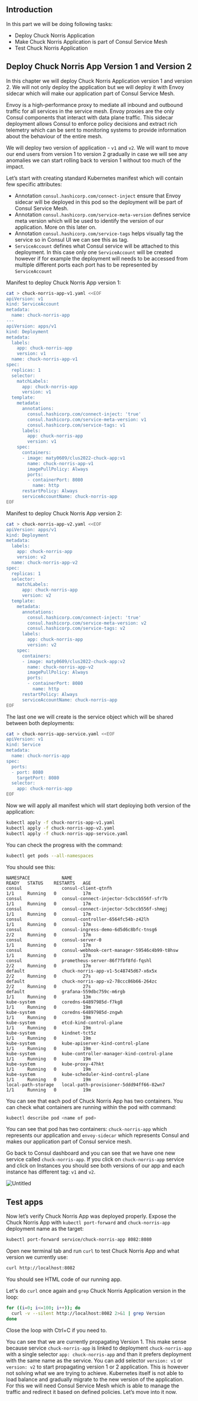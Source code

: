 ## Introduction
In this part we will be doing following tasks:
- Deploy Chuck Norris Application
- Make Chuck Norris Application is part of Consul Service Mesh
- Test Chuck Norris Application

## Deploy Chuck Norris App Version 1 and Version 2
In this chapter we will deploy Chuck Norris Application version 1 and version 2. We will not only deploy the application but we will deploy it with Envoy sidecar which will make our application part of Consul Service Mesh.

Envoy is a high-performance proxy to mediate all inbound and outbound traffic for all services in the service mesh. Envoy proxies are the only Consul components that interact with data plane traffic. This sidecar deployment allows Consul to enforce policy decisions and extract rich telemetry which can be sent to monitoring systems to provide information about the behaviour of the entire mesh.

We will deploy two version of application - `v1` and `v2`. We will want to move our end users from version 1 to version 2 gradually in case we will see any anomalies we can start rolling back to version 1 without too much of the impact.

Let’s start with creating standard Kubernetes manifest which will contain few specific attributes:
- Annotation `consul.hashicorp.com/connect-inject` ensure that Envoy sidecar will be deployed in this pod so the deployment will be part of Consul Service Mesh.
- Annotation `consul.hashicorp.com/service-meta-version` defines service meta version which will be used to identify the version of our application. More on this later on.
- Annotation `consul.hashicorp.com/service-tags` helps visually tag the service so in Consul UI we can see this as tag.
- `ServiceAccount` defines what Consul service will be attached to this deployment. In this case only one `ServiceAccount` will be created however if for example the deployment will needs to be accessed from multiple different ports each port has to be represented by `ServiceAccount`

Manifest to deploy Chuck Norris App version 1:
```bash
cat > chuck-norris-app-v1.yaml <<EOF
apiVersion: v1
kind: ServiceAccount
metadata:
  name: chuck-norris-app
---
apiVersion: apps/v1
kind: Deployment
metadata:
  labels:
    app: chuck-norris-app
    version: v1
  name: chuck-norris-app-v1
spec:
  replicas: 1
  selector:
    matchLabels:
      app: chuck-norris-app
      version: v1
  template:
    metadata:
      annotations:
        consul.hashicorp.com/connect-inject: 'true'
        consul.hashicorp.com/service-meta-version: v1
        consul.hashicorp.com/service-tags: v1
      labels:
        app: chuck-norris-app
        version: v1
    spec:
      containers:
      - image: maty0609/clus2022-chuck-app:v1
        name: chuck-norris-app-v1
        imagePullPolicy: Always
        ports:
        - containerPort: 8080
          name: http
      restartPolicy: Always
      serviceAccountName: chuck-norris-app
EOF
```

Manifest to deploy Chuck Norris App version 2:
```bash
cat > chuck-norris-app-v2.yaml <<EOF
apiVersion: apps/v1
kind: Deployment
metadata:
  labels:
    app: chuck-norris-app
    version: v2
  name: chuck-norris-app-v2
spec:
  replicas: 1
  selector:
    matchLabels:
      app: chuck-norris-app
      version: v2
  template:
    metadata:
      annotations:
        consul.hashicorp.com/connect-inject: 'true'
        consul.hashicorp.com/service-meta-version: v2
        consul.hashicorp.com/service-tags: v2
      labels:
        app: chuck-norris-app
        version: v2
    spec:
      containers:
      - image: maty0609/clus2022-chuck-app:v2
        name: chuck-norris-app-v2
        imagePullPolicy: Always
        ports:
        - containerPort: 8080
          name: http
      restartPolicy: Always
      serviceAccountName: chuck-norris-app
EOF
```

The last one we will create is the service object which will be shared between both deployments:
```bash
cat > chuck-norris-app-service.yaml <<EOF
apiVersion: v1
kind: Service
metadata:
  name: chuck-norris-app
spec:
  ports:
  - port: 8080
    targetPort: 8080
  selector:
    app: chuck-norris-app
EOF
```

Now we will apply all manifest which will start deploying both version of the application:
```bash
kubectl apply -f chuck-norris-app-v1.yaml
kubectl apply -f chuck-norris-app-v2.yaml
kubectl apply -f chuck-norris-app-service.yaml
```

You can check the progress with the command:
```bash
kubectl get pods --all-namespaces
```

You should see this:
```
NAMESPACE            NAME                                           READY   STATUS    RESTARTS   AGE
consul               consul-client-qtnfh                            1/1     Running   0          17m
consul               consul-connect-injector-5cbccb556f-sfr7b       1/1     Running   0          17m
consul               consul-connect-injector-5cbccb556f-shmgj       1/1     Running   0          17m
consul               consul-controller-6564fc54b-z42lh              1/1     Running   0          17m
consul               consul-ingress-demo-6d5d6c8bfc-tnsg6           2/2     Running   0          17m
consul               consul-server-0                                1/1     Running   0          17m
consul               consul-webhook-cert-manager-59546c4b99-t8hsw   1/1     Running   0          17m
consul               prometheus-server-86f7fbf8fd-fqshl             2/2     Running   0          17m
default              chuck-norris-app-v1-5c48745d67-x6x5x           2/2     Running   0          27s
default              chuck-norris-app-v2-78ccc86b66-264zc           2/2     Running   0          27s
default              grafana-559dbc759c-m6rgb                       1/1     Running   0          13m
kube-system          coredns-64897985d-f7kg8                        1/1     Running   0          19m
kube-system          coredns-64897985d-zngwh                        1/1     Running   0          19m
kube-system          etcd-kind-control-plane                        1/1     Running   0          19m
kube-system          kindnet-tct5z                                  1/1     Running   0          19m
kube-system          kube-apiserver-kind-control-plane              1/1     Running   0          19m
kube-system          kube-controller-manager-kind-control-plane     1/1     Running   0          19m
kube-system          kube-proxy-47hkt                               1/1     Running   0          19m
kube-system          kube-scheduler-kind-control-plane              1/1     Running   0          19m
local-path-storage   local-path-provisioner-5ddd94ff66-82wn7        1/1     Running   0          19m
```

You can see that each pod of Chuck Norris App has two containers. You can check what containers are running within the pod with command:
```bash
kubectl describe pod <name of pod>
```

You can see that pod has two containers: `chuck-norris-app` which represents our application and `envoy-sidecar` which represents Consul and makes our application part of Consul service mesh.

Go back to Consul dashboard and you can see that we have one new service called `chuck-norris-app`. If you click on `chuck-norris-app` service and click on Instances you should see both versions of our app and each instance has different tag: `v1` and `v2`.

![Untitled](./images/consul-chuck-app.png)

## Test apps
Now let’s verify Chuck Norris App was deployed properly. Expose the Chuck Norris App with `kubectl port-forward` and `chuck-norris-app` deployment name as the target:
```bash
kubectl port-forward service/chuck-norris-app 8082:8080
```

Open new terminal tab and run `curl` to test Chuck Norris App and what version we currently use:
```bash
curl http://localhost:8082
```

You should see HTML code of our running app.

Let's do `curl` once again and `grep` Chuck Norris Application version in the loop:
```bash
for ((i=0; i<=100; i++)); do
  curl -v --silent http://localhost:8082 2>&1 | grep Version
done
```

Close the loop with Ctrl+C if you need to.

You can see that we are currently propagating Version 1. This make sense because service `chuck-norris-app` is linked to deployment `chuck-norris-app` with a single selector `app: chuck-norris-app` and than it prefers deployment with the same name as the service. You can add selector `version: v1` or `version: v2` to start propagating version 1 or 2 application. This is however not solving what we are trying to achieve. Kubernetes itself is not able to load balance and gradually migrate to the new version of the application. For this we will need Consul Service Mesh which is able to manage the traffic and redirect it based on defined policies. Let’s move into it now.
